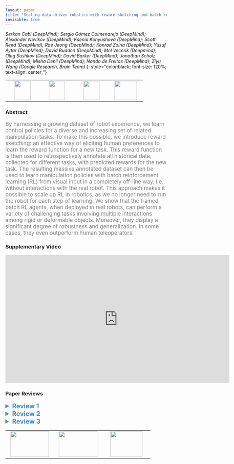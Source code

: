 ```yaml
---
layout: paper
title: "Scaling data-driven robotics with reward sketching and batch reinforcement learning"
invisible: true
---
```

*Serkan Cabi (DeepMind); Sergio Gómez Colmenarejo (DeepMind); Alexander Novikov (DeepMind); Ksenia Konyushova (DeepMind); Scott Reed (DeepMind); Rae Jeong (DeepMind); Konrad Zolna (DeepMind); Yusuf Aytar (DeepMind); David Budden (DeepMind); Mel Vecerik (Deepmind); Oleg Sushkov (DeepMind); David Barker (DeepMind); Jonathan Scholz (DeepMind); Misha Denil (DeepMind); Nando de Freitas (DeepMind); Ziyu Wang (Google Research, Brain Team)*
{: style="color:black; font-size: 120%; text-align: center;"}

<table width="40%"> <tr>
<td style="width: 20%; text-align: center;"><a href="http://www.roboticsproceedings.org/rss16/p076.pdf"><img src="{{ site.baseurl }}/images/paper_link.png"
width = "50"  height = "60"/> </a> </td>

<td style="width: 20%; text-align: center;"><a href="https://sites.google.com/corp/view/data-driven-robotics/"><img src="{{ site.baseurl }}/images/website_link.png"
width = "50"  height = "60"/> </a> </td>

<td style="width: 20%; text-align: center;"><a href="https://github.com/deepmind/deepmind-research/tree/master/sketchy"><img src="{{ site.baseurl }}/images/software_link.png"
width = "50"  height = "60"/> </a> </td>

<td style="width: 20%; text-align: center;"><a href="nan"><img src="{{ site.baseurl }}/images/pheedloop_link.png"
width = "70"  height = "60"/> </a> </td>

</tr></table>

### Abstract
<html><p style="color:gray; font-size: 120%; text-align: justified;">
By harnessing a growing dataset of robot experience, we learn control policies for a diverse and increasing set of related manipulation tasks. To make this possible, we introduce reward sketching: an effective way of eliciting human preferences to learn the reward function for a new task. This reward function is then used to retrospectively annotate all historical data, collected for different tasks, with predicted rewards for the new task. The resulting massive annotated dataset can then be used to learn manipulation policies with batch reinforcement learning (RL) from visual input in a completely off-line way, i.e., without interactions with the real robot. This approach makes it possible to scale up RL in robotics, as we no longer need to run the robot for each step of learning. We show that the trained batch RL agents, when deployed in real robots, can perform a variety of challenging tasks involving multiple interactions among rigid or deformable objects. Moreover, they display a significant degree of robustness and generalization. In some cases, they even outperform human teleoperators.
</p></html>

### Supplementary Video
<iframe width="700" height="400" src="https://www.youtube.com/embed/3FfDRXrlWVs " frameborder="0" allow="accelerometer; autoplay; encrypted-media; gyroscope; picture-in-picture" allowfullscreen></iframe>

### Paper Reviews
<details><summary style="font-size:20px; color:#438BCA"><b> Review 1</b></summary>
<p style="color:gray; font-size: 120%; text-align: justified; white-space: pre-line">

The dataset collected here has no description of data quality. 
The authors claim that there is a large number of mixed quality examples, however the details are a bit vague. It would help to understand, how much of data is teleoperated, how much is random, how much is interactive (within interaction, what fraction of time interaction happens). 

The authors also claim that multiple task labels can be provided to the same daat examples. both qualitative examples and quantitative assessment of performance of policies on off-task relabelled data would useful to understand the benefits. Also policy learning with only relabeled data should be compared to on-task data and both. 

Reward sketching and ranking based reward regression is indeed an insightful idea from this paper, at least novel in this context if not broadly.
In the loss computation the reward model, currently there appear to be too many parameters -- 6! perhaps ranking loss should be pairwise ordering rather than a scalar difference?

During the iterative data collection and retraining -- it is unclear what and how often the human annotators needs to intervene. "to fix a reward delusion...." -- what is the setup, and a supervision or all the outlier cases seems rather inefficient and ad hoc!

Experiments:
The tasks of choice are simpler than other similar scaled robotics datasets MIME and Roboturk. How would RL compare on these tasks?

Training Detail: 
"We train multiple RL agent..." how many? how many roll-outs. 
The experimental evaluation suggests thats Non-distributional RL is a key component along with adding off-task data to the training set. 
Details of the non-distributional rl algorithmic setup (either with explicit deatils of the models and insights, or with code) will make this paper much more impactful. 

Other similar papers in the area of RL, such SAC have claimed similar successes -- "real robot rl in matter of hours". A quantitative comparison or atleast a discussion on the topic would help the reader place this work in the broadere context. 


Big picture concerns: 
The execution and evaulation step is -on-task+on-robot.
how is the dataset useful if the evaluation setup (the robot setup) is not available? How does only the dataset, if at all, help the community to work on Batch RL, unless the bigger framework is released for use by independent researchers in their setups. 


Citations:
Datasets:
Multiple Interactions Made Easy (MIME) CoRL 2019, (real) -- Many tasks
Roboturk, CoRL 2018 (simulated) and IROS 2019 (real) -- Stacking, cloth, search in cluttered bin -- See table in IROS paper for other datatsets
RoboNet, CoRL 2019 (real) -- Pushing

Batch RL:
Off-policy policy gradient with state distribution correction.(Liu et al. 1904.08473) 
Empirical Study of Off policy Pollicy eval. (Voloshin,1911.06854)
IRIS (Mandlekar, 1911.05321)


Quality: Well done paper, with intruguing and interesting results. However the takeaway for the reader is uncertain, other than the fact that batch rl can be made to work! However the data itself is not useful per se, it would be the system architechture and implemetation details to reproduce such a system that would be really helpful.

Clarity:Good and well written with well made figures, video, and descriptive language


</p> </details>

<details><summary style="font-size:20px; color:#438BCA"><b> Review 2</b></summary>
<p style="color:gray; font-size: 120%; text-align: justified; white-space: pre-line">
This work proposes a framework that enables continuous data collection through demonstrations, reward sketching and experience evaluation. It tries to tackle an important problem in robot learning: Large amounts of data are not available and very costly to get. Reward sketching is a very neat idea and it can be useful in many different applications. However, I have had a hard time understanding the contributions of the paper. This might be because the related work is given at the very end. Below are my comments to the authors:

- A list of contribution in the Introduction would be really helpful. Reward sketching is definitely one (and a very good one), but it seems the batch RL method used in this paper is from existing literature. In that sense, the paper might be overselling itself, and it could be better to focus on the advantages of using reward sketching (possibly over other alternatives).
- I appreciate the effort put in the experiments, they are really good. It is very interesting to see that data from other tasks and random trajectories significantly help learn a task.
- How is the NES system innovative? As someone who is not familiar with the research on database systems, I don't see how the used NES is different from existing databases that allow SQL queries. Moreover, the description of NES in Section II is a little distractive for the readers as it has only loose connections with the real purpose of the paper, so I would suggest completely removing Section 2B.
- Reward sketching may not always be possible, because humans are not always good at assigning reward values. The authors have already discussed this, which I appreciate. It would be also good to discuss alternative ways of how to achieve reward sketching. For example, would it be possible to do something similar to preference-based learning where the reward values are obtained through comparisons between the states at different time steps?
- Is "annotating data from prior tasks for a new task" (Section 2C) always possible? When the two tasks are very different, one may be completely unrelated to the other, and the humans may not be able to sketch rewards.
- In the Experiments, it was not clear to me whether the human sketches reward for all the trajectories from random_watcher. If not, how are the data that will be sketched selected?

Below are my minor comments:
- The second paragraph of Section 2 uses enumeration from A to G, whereas Fig. 5 uses 1-7 for the corresponding list. It would be better to use the same format.
- In Section 2A, should "optionally" be replaced with "occasionally"? Otherwise it may mean that human has the option to always provide unsuccessful examples.
- Typo in Section 2A: interprete --> interpret
- Ref 18: It seems there is a syntax error in the list of authors. The first two authors are combined and misordered.
</p> </details>

<details><summary style="font-size:20px; color:#438BCA"><b> Review 3</b></summary>
<p style="color:gray; font-size: 120%; text-align: justified; white-space: pre-line">
This paper does not have many truly original ideas, but has very good quality, clarity, and significance. 

The system described is quite sensible and its implementation is clear. I do not have many details comments, except to say that the experiments demonstrating the effectiveness of this system are quite well done and make this a likely significant work as one of the first to demonstrate such impressive results with large scale demonstration collection and Batch RL on real robots.

The main drawback I see in this paper is a poor discussion of the human elements of the systems (teleoperation and reward sketching). It is never discussed how much prior practice or overall expertise the humans involved in the experiments had, and in general no discussion of interface considerations are present -- from a user study perspective, this is quite poor compared to prior works in Learning from Demonstrations literature. Another significant flaw is that the related work section is  a bit too heavy on recent RL and does not give enough credit to related work in Learning from Demonstrations or data collection via teleoperation; in particular it is surprising that RoboTurk (https://cvgl.stanford.edu/projects/roboturk/ccr-web/) is not cited or compared to, and more generally many other approaches to using annotations and demonstrations from humans are not cited (https://ai.stanford.edu/~cdarpino/CLEARN/index.html). 
</p> </details>

<table width="100%"><tr><td style="width: 30%; text-align: center;"><a href="{{ site.baseurl }}/program/papers/75"> <img src="{{ site.baseurl }}/images/previous_icon.png" width = "120"  height = "80"/> </a> </td>

<td style="width: 30%; text-align: center;"><a href="{{ site.baseurl }}/program/papers"> <img src="{{ site.baseurl }}/images/overview_icon.png" width = "120"  height = "80"/> </a> </td> 

<td style="width: 30%; text-align: center;"><a href="{{ site.baseurl }}/program/papers/77"> <img src="{{ site.baseurl }}/images/next_icon.png" width = "100"  height = "80"/> </a> </td> 

</tr></table>

